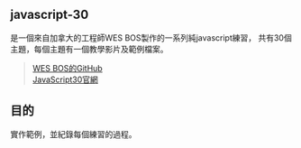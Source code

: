 ## javascript-30

是一個來自加拿大的工程師WES BOS製作的一系列純javascript練習，
共有30個主題，每個主題有一個教學影片及範例檔案。

>[WES BOS的GitHub](https://github.com/wesbos/JavaScript30)  
[JavaScript30官網](https://javascript30.com/)

## 目的
實作範例，並紀錄每個練習的過程。  
